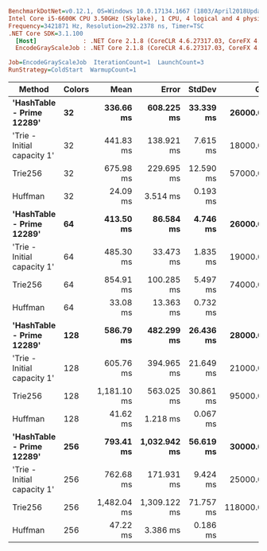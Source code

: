 ``` ini

BenchmarkDotNet=v0.12.1, OS=Windows 10.0.17134.1667 (1803/April2018Update/Redstone4)
Intel Core i5-6600K CPU 3.50GHz (Skylake), 1 CPU, 4 logical and 4 physical cores
Frequency=3421871 Hz, Resolution=292.2378 ns, Timer=TSC
.NET Core SDK=3.1.100
  [Host]             : .NET Core 2.1.8 (CoreCLR 4.6.27317.03, CoreFX 4.6.27317.03), X64 RyuJIT
  EncodeGrayScaleJob : .NET Core 2.1.8 (CoreCLR 4.6.27317.03, CoreFX 4.6.27317.03), X64 RyuJIT

Job=EncodeGrayScaleJob  IterationCount=1  LaunchCount=3  
RunStrategy=ColdStart  WarmupCount=1  

```
|                      Method | Colors |        Mean |        Error |    StdDev |       Gen 0 |      Gen 1 |     Gen 2 |    Allocated |
|---------------------------- |------- |------------:|-------------:|----------:|------------:|-----------:|----------:|-------------:|
|   **&#39;HashTable - Prime 12289&#39;** |     **32** |   **336.66 ms** |   **608.225 ms** | **33.339 ms** |  **26000.0000** |  **7000.0000** | **2000.0000** | **150938.42 KB** |
| &#39;Trie - Initial capacity 1&#39; |     32 |   441.83 ms |   138.921 ms |  7.615 ms |  18000.0000 |  5000.0000 | 2000.0000 | 107617.91 KB |
|                     Trie256 |     32 |   675.98 ms |   229.695 ms | 12.590 ms |  57000.0000 | 21000.0000 | 4000.0000 | 333168.97 KB |
|                     Huffman |     32 |    24.09 ms |     3.514 ms |  0.193 ms |           - |          - |         - |    554.45 KB |
|   **&#39;HashTable - Prime 12289&#39;** |     **64** |   **413.50 ms** |    **86.584 ms** |  **4.746 ms** |  **26000.0000** |  **7000.0000** | **2000.0000** | **157065.42 KB** |
| &#39;Trie - Initial capacity 1&#39; |     64 |   485.30 ms |    33.473 ms |  1.835 ms |  19000.0000 |  5000.0000 | 2000.0000 | 114775.76 KB |
|                     Trie256 |     64 |   854.91 ms |   100.285 ms |  5.497 ms |  74000.0000 | 27000.0000 | 4000.0000 | 436722.59 KB |
|                     Huffman |     64 |    33.08 ms |    13.363 ms |  0.732 ms |           - |          - |         - |    669.75 KB |
|   **&#39;HashTable - Prime 12289&#39;** |    **128** |   **586.79 ms** |   **482.299 ms** | **26.436 ms** |  **28000.0000** |  **7000.0000** | **2000.0000** | **166367.87 KB** |
| &#39;Trie - Initial capacity 1&#39; |    128 |   605.76 ms |   394.965 ms | 21.649 ms |  21000.0000 |  5000.0000 | 2000.0000 | 127309.22 KB |
|                     Trie256 |    128 | 1,181.10 ms |   563.025 ms | 30.861 ms |  95000.0000 | 34000.0000 | 5000.0000 | 561186.87 KB |
|                     Huffman |    128 |    41.62 ms |     1.218 ms |  0.067 ms |           - |          - |         - |     791.3 KB |
|   **&#39;HashTable - Prime 12289&#39;** |    **256** |   **793.41 ms** | **1,032.942 ms** | **56.619 ms** |  **30000.0000** |  **8000.0000** | **2000.0000** | **178015.38 KB** |
| &#39;Trie - Initial capacity 1&#39; |    256 |   762.68 ms |   171.931 ms |  9.424 ms |  25000.0000 |  6000.0000 | 2000.0000 | 148236.95 KB |
|                     Trie256 |    256 | 1,482.04 ms | 1,309.122 ms | 71.757 ms | 118000.0000 | 43000.0000 | 5000.0000 | 703784.02 KB |
|                     Huffman |    256 |    47.22 ms |     3.386 ms |  0.186 ms |           - |          - |         - |    927.52 KB |
